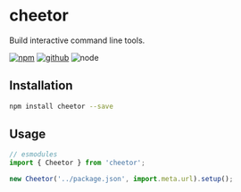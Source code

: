 # cheetor

Build interactive command line tools.

[![npm][npm-badge]][npm-url]
[![github][github-badge]][github-url]
![node][node-badge]

[npm-url]: https://www.npmjs.com/package/cheetor
[npm-badge]: https://img.shields.io/npm/v/cheetor.svg?style=flat-square&logo=npm
[github-url]: https://github.com/airkro/cheetor
[github-badge]: https://img.shields.io/npm/l/cheetor.svg?style=flat-square&colorB=blue&logo=github
[node-badge]: https://img.shields.io/node/v/cheetor.svg?style=flat-square&colorB=green&logo=node.js

## Installation

```bash
npm install cheetor --save
```

## Usage

```mjs
// esmodules
import { Cheetor } from 'cheetor';

new Cheetor('../package.json', import.meta.url).setup();
```
